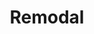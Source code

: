 ---
pid: NS83
title: Remodal
location_transcription: Norsis Square
zipcode: '19133'
outside_phl: 
neighborhood: Fairhill,North Philadelphia
age: '13'
age_range: 13-19
instagram: 
image_file_name: NS_83.jpg
proposal_transcription: remodel the Basketball Court
topic: Neighborhoods,Sports
topic_summary: 0, 0
type: Playground
keywords_other: 
credit: Xaview, Isaiah
image_labels: 
twitter: 
facebook: 
permalink: "/monuments/ns83/"
layout: item-page
---